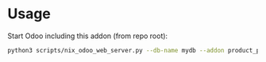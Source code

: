 # Usage

Start Odoo including this addon (from repo root):

```bash
python3 scripts/nix_odoo_web_server.py --db-name mydb --addon product_price_category
```
